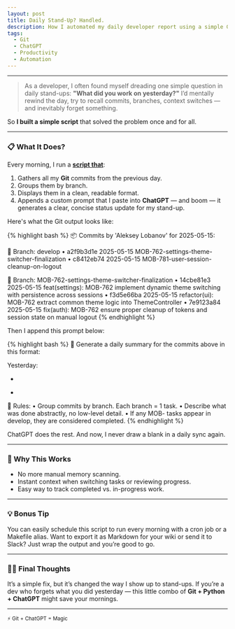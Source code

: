 ```yaml
---
layout: post
title: Daily Stand-Up? Handled.
description: How I automated my daily developer report using a simple Git script and a prompt for ChatGPT — never blank out at a stand-up again.
tags:
  - Git
  - ChatGPT
  - Productivity
  - Automation
---
```


--- 

> As a developer, I often found myself dreading one simple question in daily stand-ups: 
> **"What did you work on yesterday?"** 
> I’d mentally rewind the day, try to recall commits, branches, context switches — and inevitably forget something.

<div class="spacer"></div>

So **I built a simple script** that solved the problem once and for all.

<div class="spacer"></div>

---


### 📋 What It Does?

Every morning, I run a **[script that](https://gist.github.com/alobanov/07adf800c7bf84596bf05665563f236d)**:

1. Gathers all my **Git** commits from the previous day.
2. Groups them by branch.
3. Displays them in a clean, readable format.
4. Appends a custom prompt that I paste into **ChatGPT** — and boom — it generates a clear, concise status update for my stand-up.

Here's what the Git output looks like:

{% highlight bash %}
📦 Commits by 'Aleksey Lobanov' for 2025-05-15:

🔀 Branch: develop
• a2f9b3d1e 2025-05-15 MOB-762-settings-theme-switcher-finalization
• c8412eb74 2025-05-15 MOB-781-user-session-cleanup-on-logout

🔀 Branch: MOB-762-settings-theme-switcher-finalization
• 14cbe81e3 2025-05-15 feat(settings): MOB-762 implement dynamic theme switching with persistence across sessions
• f3d5e66ba 2025-05-15 refactor(ui): MOB-762 extract common theme logic into ThemeController
• 7e9123a84 2025-05-15 fix(auth): MOB-762 ensure proper cleanup of tokens and session state on manual logout
{% endhighlight %}

Then I append this prompt below:

{% highlight bash %}
🔧 Generate a daily summary for the commits above in this format:

Yesterday:
- <summary of task 1>
- <summary of task 2>

📌 Rules:
• Group commits by branch. Each branch = 1 task.
• Describe what was done abstractly, no low-level detail.
• If any MOB- tasks appear in develop, they are considered completed.
{% endhighlight %}

<div class="spacer"></div> 

ChatGPT does the rest. And now, I never draw a blank in a daily sync again.

<div class="spacer"></div> 

---

### 🧠 Why This Works

- No more manual memory scanning.
-	Instant context when switching tasks or reviewing progress.
-	Easy way to track completed vs. in-progress work.

---

### 💡 Bonus Tip

You can easily schedule this script to run every morning with a cron job or a Makefile alias. Want to export it as Markdown for your wiki or send it to Slack? Just wrap the output and you’re good to go.

<div class="spacer"></div> 

---

### 👨‍💻 Final Thoughts

It’s a simple fix, but it’s changed the way I show up to stand-ups.
If you’re a dev who forgets what you did yesterday — this little combo of **Git + Python + ChatGPT** might save your mornings.

<div class="spacer"></div> 

--- 

<small> ⚡️ Git + ChatGPT = Magic</small>